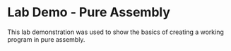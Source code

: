 
# Lab Demo - Pure Assembly

This lab demonstration was used to show the basics of creating a working program in pure assembly.

